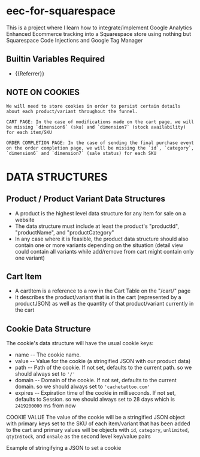 # eec-for-squarespace
This is a project where I learn how to integrate/implement Google Analytics Enhanced Ecommerce tracking into a Squarespace store using nothing but Squarespace Code Injections and Google Tag Manager



## Builtin Variables Required
* {{Referrer}}

## **NOTE ON COOKIES**

	We will need to store cookies in order to persist certain details about each product/variant throughout the funnel.

	CART PAGE: In the case of modifications made on the cart page, we will be missing `dimension6` (sku) and `dimension7` (stock availability) for each item/SKU

	ORDER COMPLETION PAGE: In the case of sending the final purchase event on the order completion page, we will be missing the `id`, `category`, `dimension6` and `dimension7` (sale status) for each SKU







# DATA STRUCTURES
## Product / Product Variant Data Structures

* A product is the highest level data structure for any item for sale on a website
* The data structure must include at least the product's "productId", "productName", and "productCategory"
* In any case where it is feasible, the product data structure should also contain one or more variants depending on the situation (detail view could contain all variants while add/remove from cart might contain only one variant)

<script>
var productJSON = {
	'productId': alphanumeric String,
	'productName': String,
	'productCategory': String,
	// may want to add 'productPrice' but this is TBD
	'variants': List of variant Objects
	[{
		'sku': alphanumeric String,
		'price': String (a 2 decimal Number cast as String),
		'unlimited': Boolean,
		'qtyInStock': Integer, // can be 0 if unlimited is true
		'onSale': Boolean
	}]
}
</script>



## Cart Item

* A cartItem is a reference to a row in the Cart Table on the "/cart/" page
* It describes the product/variant that is in the cart (represented by a productJSON) as well as the quantity of that product/variant currently in the cart

<script>
var cartItemJSON = {
	'quantityInCart': Number,
	'productJSON': productJSON
}
</script>




	
## Cookie Data Structure
The cookie's data structure will have the usual cookie keys:
  * name -- The cookie name.
  * value --  Value for the cookie (a stringified JSON with our product data)
  * path -- Path of the cookie. If not set, defaults to the current path. so we should always set to `'/'`
  * domain -- Domain of the cookie. If not set, defaults to the current domain. so we should always set to `'cachetattoo.com'`
  * expires -- Expiration time of the cookie in milliseconds. If not set, defaults to Session. so we should always set to 28 days which is `2419200000` ms from now


COOKIE VALUE
The value of the cookie will be a stringified JSON object with primary keys set to the SKU of each item/variant that has been added to the cart and primary values will be objects with `id`, `category`, `unlimited`, `qtyInStock`, and `onSale` as the second level key/value pairs

<script>
{
	'sku123' : {
		'id': string,
		'category': string,
		'unlimited': true/false,
		'qtyInStock': integer
		'onSale': true/false		
	}
}
</script>


Example of stringifying a JSON to set a cookie
<script>
(function(){
   	var myObject = JSON.parse('{
								"sku123": {
									"id": itemId, 
									"category": variantCategory,
									"unlimited": true/false,
									"qtyInStock": integer,
									"onSale": true/false
								}
							}');

	// modify object here if necessary

	// set up the necessary cookie values for each cookie key
   	var e = 'Thu Nov 26 2017 15:44:38';
   	var path = '/';
   	var domain = 'cachetattoo.com';
	
	// set the cookie with stringified object as main value and other key/value pairs set accordingly
   	document.cookie = 'myObj=' + JSON.stringify(myObject) + 
   						'; expires=' + e +
						'; path=' + path +
						'; domain=' + domain;
})()
</script>